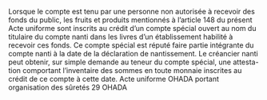 Lorsque le compte est tenu par une personne non autorisée à recevoir des fonds du
public, les fruits et produits mentionnés à l’article 148 du présent Acte uniforme sont inscrits
au crédit d’un compte spécial ouvert au nom du titulaire du compte nanti dans les livres d’un
établissement habilité à recevoir ces fonds.
Ce compte spécial est réputé faire partie intégrante du compte nanti à la date
de la déclaration de nantissement.
Le créancier nanti peut obtenir, sur simple demande au teneur du compte spécial,
une attesta- tion comportant l’inventaire des sommes en toute monnaie inscrites
au crédit de ce compte à cette date.
Acte uniforme OHADA portant organisation des sûretés
29
OHADA